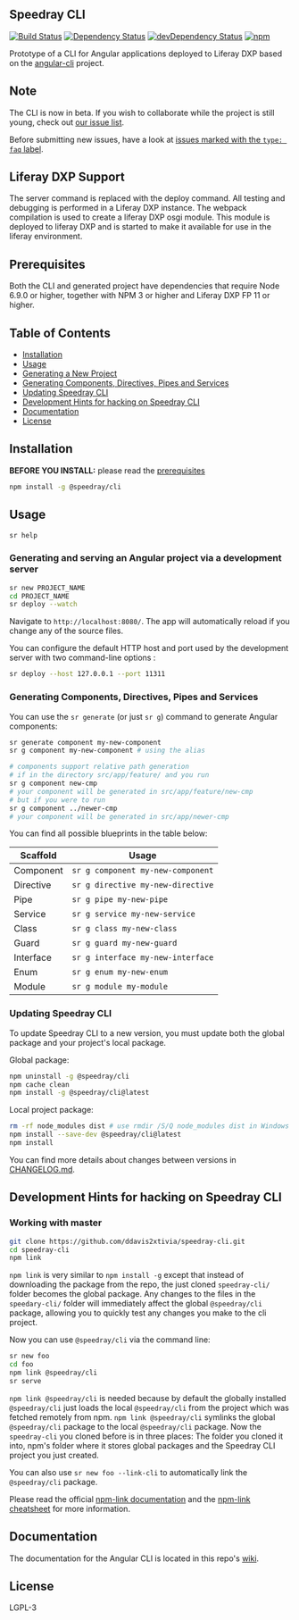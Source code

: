 ## Speedray CLI

[![Build Status][travis-badge]][travis-badge-url]
[![Dependency Status][david-badge]][david-badge-url]
[![devDependency Status][david-dev-badge]][david-dev-badge-url]
[![npm][npm-badge]][npm-badge-url]

Prototype of a CLI for Angular applications deployed to Liferay DXP based on the [angular-cli](https://cli.angular.io/) project.

## Note

The CLI is now in beta.
If you wish to collaborate while the project is still young, check out [our issue list](https://github.com/ddavis2xtivia/speedray-cli/issues).

Before submitting new issues, have a look at [issues marked with the `type: faq` label](https://github.com/ddavis2xtivia/speedray-cli/issues?utf8=%E2%9C%93&q=is%3Aissue%20label%3A%22type%3A%20faq%22%20).

## Liferay DXP Support

The server command is replaced with the deploy command. All testing and debugging is performed in a Liferay DXP instance. The webpack compilation is used to create a liferay DXP osgi module. This module is deployed to liferay DXP and is started to make it available for use in the liferay environment.

## Prerequisites

Both the CLI and generated project have dependencies that require Node 6.9.0 or higher, together
with NPM 3 or higher and Liferay DXP FP 11 or higher.

## Table of Contents

* [Installation](#installation)
* [Usage](#usage)
* [Generating a New Project](#generating-and-serving-an-angular-project-via-a-development-server)
* [Generating Components, Directives, Pipes and Services](#generating-components-directives-pipes-and-services)
* [Updating Speedray CLI](#updating-angular-cli)
* [Development Hints for hacking on Speedray CLI](#development-hints-for-hacking-on-angular-cli)
* [Documentation](#documentation)
* [License](#license)

## Installation

**BEFORE YOU INSTALL:** please read the [prerequisites](#prerequisites)
```bash
npm install -g @speedray/cli
```

## Usage

```bash
sr help
```

### Generating and serving an Angular project via a development server

```bash
sr new PROJECT_NAME
cd PROJECT_NAME
sr deploy --watch
```
Navigate to `http://localhost:8080/`. The app will automatically reload if you change any of the source files.

You can configure the default HTTP host and port used by the development server with two command-line options :

```bash
sr deploy --host 127.0.0.1 --port 11311
```

### Generating Components, Directives, Pipes and Services

You can use the `sr generate` (or just `sr g`) command to generate Angular components:

```bash
sr generate component my-new-component
sr g component my-new-component # using the alias

# components support relative path generation
# if in the directory src/app/feature/ and you run
sr g component new-cmp
# your component will be generated in src/app/feature/new-cmp
# but if you were to run
sr g component ../newer-cmp
# your component will be generated in src/app/newer-cmp
```
You can find all possible blueprints in the table below:

Scaffold  | Usage
---       | ---
Component | `sr g component my-new-component`
Directive | `sr g directive my-new-directive`
Pipe      | `sr g pipe my-new-pipe`
Service   | `sr g service my-new-service`
Class     | `sr g class my-new-class`
Guard     | `sr g guard my-new-guard`
Interface | `sr g interface my-new-interface`
Enum      | `sr g enum my-new-enum`
Module    | `sr g module my-module`

### Updating Speedray CLI

To update Speedray CLI to a new version, you must update both the global package and your project's local package.

Global package:
```bash
npm uninstall -g @speedray/cli
npm cache clean
npm install -g @speedray/cli@latest
```

Local project package:
```bash
rm -rf node_modules dist # use rmdir /S/Q node_modules dist in Windows Command Prompt; use rm -r -fo node_modules,dist in Windows PowerShell
npm install --save-dev @speedray/cli@latest
npm install
```

You can find more details about changes between versions in [CHANGELOG.md](https://github.com/ddavis2xtivia/speedray-cli/blob/master/CHANGELOG.md).


## Development Hints for hacking on Speedray CLI

### Working with master

```bash
git clone https://github.com/ddavis2xtivia/speedray-cli.git
cd speedray-cli
npm link
```

`npm link` is very similar to `npm install -g` except that instead of downloading the package
from the repo, the just cloned `speedray-cli/` folder becomes the global package.
Any changes to the files in the `speedary-cli/` folder will immediately affect the global `@speedray/cli` package,
allowing you to quickly test any changes you make to the cli project.

Now you can use `@speedray/cli` via the command line:

```bash
sr new foo
cd foo
npm link @speedray/cli
sr serve
```

`npm link @speedray/cli` is needed because by default the globally installed `@speedray/cli` just loads
the local `@speedray/cli` from the project which was fetched remotely from npm.
`npm link @speedray/cli` symlinks the global `@speedray/cli` package to the local `@speedray/cli` package.
Now the `speedray-cli` you cloned before is in three places:
The folder you cloned it into, npm's folder where it stores global packages and the Speedray CLI project you just created.

You can also use `sr new foo --link-cli` to automatically link the `@speedray/cli` package.

Please read the official [npm-link documentation](https://www.npmjs.org/doc/cli/npm-link.html)
and the [npm-link cheatsheet](http://browsenpm.org/help#linkinganynpmpackagelocally) for more information.


## Documentation

The documentation for the Angular CLI is located in this repo's [wiki](https://github.com/angular/angular-cli/wiki).

## License

LGPL-3


[travis-badge]: https://travis-ci.org/ddavis2xtivia/speedray-cli.svg?branch=master
[travis-badge-url]: https://travis-ci.org/ddavis2xtivia/speedray-cli
[david-badge]: https://david-dm.org/ddavis2xtivia/speedray-cli.svg
[david-badge-url]: https://david-dm.org/ddavis2xtivia/speedray-cli
[david-dev-badge]: https://david-dm.org/dddavis2xtivia/speedray-cli/dev-status.svg
[david-dev-badge-url]: https://david-dm.org/ddavis2xtivia/speedray-cli?type=dev
[npm-badge]: https://img.shields.io/npm/v/@speedray/cli.svg
[npm-badge-url]: https://www.npmjs.com/package/@speedray/cli
